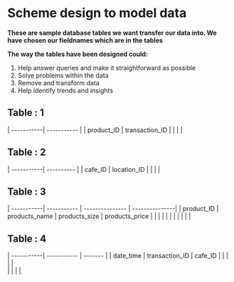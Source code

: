 # Scheme design to model data

**These are sample database tables we want transfer our data into. We have chosen our fieldnames which are in the tables**

**The way the tables have been designed could:**
1. Help answer queries and make it straightforward as possible
2. Solve problems within the data
3. Remove and transform data
4. Help identify trends and insights

## Table : 1
| -----------| -----------    |
| product_ID | transaction_ID |
|            |                |

## Table : 2
| -----------| ----------  |
| cafe_ID    | location_ID |
|            |             |

## Table : 3
| -----------| ----------- | --------------- | ---------------|
| product_ID | products_name | products_size | products_price |
|            |               |               |                |
|            |               |               |                |

## Table : 4
| -----------|  -----------   | ------- |
| date_time  | transaction_ID | cafe_ID | 
|            |                |         |                
|            |                |         |               